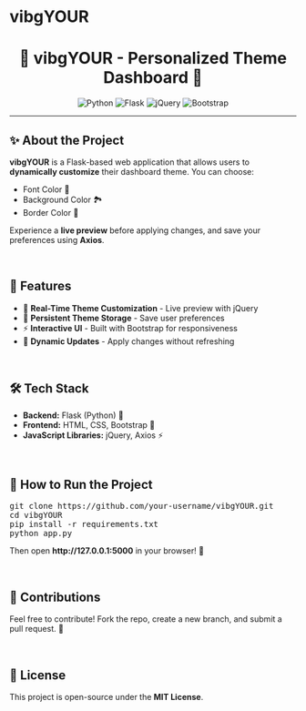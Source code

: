 # vibgYOUR

<h1 align="center"> 🎨 vibgYOUR - Personalized Theme Dashboard 🎨 </h1>

<p align="center">
    <img src="https://img.shields.io/badge/Python-3.9-blue?style=for-the-badge&logo=python" alt="Python">
    <img src="https://img.shields.io/badge/Flask-2.0.3-black?style=for-the-badge&logo=flask" alt="Flask">
    <img src="https://img.shields.io/badge/jQuery-3.6.0-blue?style=for-the-badge&logo=jquery" alt="jQuery">
    <img src="https://img.shields.io/badge/Bootstrap-5-purple?style=for-the-badge&logo=bootstrap" alt="Bootstrap">
</p>

<hr>

<h2> ✨ About the Project </h2>

<p>
    <b>vibgYOUR</b> is a Flask-based web application that allows users to <b>dynamically customize</b> their dashboard theme. 
    You can choose:
    <ul>
        <li>Font Color 🎨</li>
        <li>Background Color 🏞️</li>
        <li>Border Color 🔲</li>
    </ul>
    Experience a <b>live preview</b> before applying changes, and save your preferences using <b>Axios</b>.
</p>

<br>

<h2> 🚀 Features </h2>

<ul>
    <li>🎨 <b>Real-Time Theme Customization</b> - Live preview with jQuery</li>
    <li>💾 <b>Persistent Theme Storage</b> - Save user preferences</li>
    <li>⚡ <b>Interactive UI</b> - Built with Bootstrap for responsiveness</li>
    <li>🔄 <b>Dynamic Updates</b> - Apply changes without refreshing</li>
</ul>

<br>

<h2> 🛠️ Tech Stack </h2>

<ul>
    <li><b>Backend:</b> Flask (Python) 🐍</li>
    <li><b>Frontend:</b> HTML, CSS, Bootstrap 🎨</li>
    <li><b>JavaScript Libraries:</b> jQuery, Axios ⚡</li>
</ul>

<br>

<h2> 🎯 How to Run the Project </h2>

<pre>
git clone https://github.com/your-username/vibgYOUR.git
cd vibgYOUR
pip install -r requirements.txt
python app.py
</pre>

<p>Then open <b>http://127.0.0.1:5000</b> in your browser! 🚀</p>

<br>

<h2> 🌟 Contributions </h2>

<p> Feel free to contribute! Fork the repo, create a new branch, and submit a pull request. 💖 </p>

<br>

<h2> 📜 License </h2>

<p> This project is open-source under the <b>MIT License</b>. </p>


